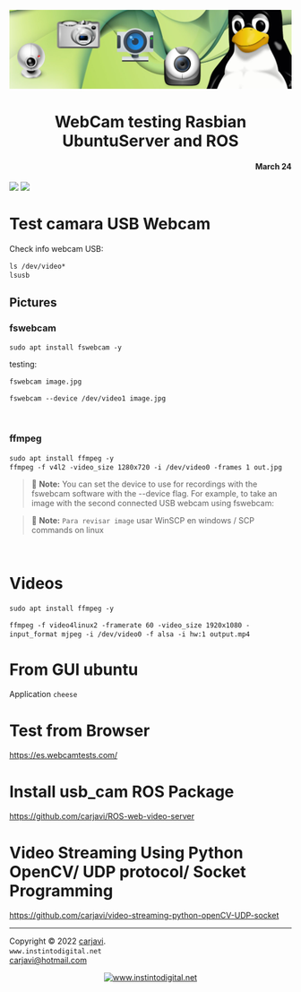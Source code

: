 <p align="center"><img src="./img/webcam.jpg" width="800"  alt=" " /></p>
<h1 align="center"> WebCam testing Rasbian UbuntuServer and ROS </h1> 
<h4 align="right">March 24</h4>

<img src="https://img.shields.io/badge/OS-Linux%20GNU-yellowgreen">
<img src="https://img.shields.io/badge/OS%20-Raspbian%20GNU%2FLinux%2011%20(bulleye)-yellowgreen">


<br>

# Test camara USB Webcam
Check info webcam USB:
```
ls /dev/video*
lsusb
```

## Pictures
### fswebcam
```
sudo apt install fswebcam -y
```
testing:
```
fswebcam image.jpg
```
```
fswebcam --device /dev/video1 image.jpg
```
<br>

### ffmpeg
```
sudo apt install ffmpeg -y
ffmpeg -f v4l2 -video_size 1280x720 -i /dev/video0 -frames 1 out.jpg
```

> :memo: **Note:** You can set the device to use for recordings with the fswebcam software with the --device flag. For example, to take an image with the second connected USB webcam using fswebcam:


> :memo: **Note:** ```Para revisar image``` usar WinSCP en windows / SCP commands on linux

<br>

# Videos
```
sudo apt install ffmpeg -y
```
```
ffmpeg -f video4linux2 -framerate 60 -video_size 1920x1080 -input_format mjpeg -i /dev/video0 -f alsa -i hw:1 output.mp4
```

# From GUI ubuntu
Application ```cheese```

# Test from Browser
https://es.webcamtests.com/

# Install usb_cam ROS Package
https://github.com/carjavi/ROS-web-video-server

# Video Streaming Using Python OpenCV/ UDP protocol/ Socket Programming
https://github.com/carjavi/video-streaming-python-openCV-UDP-socket
<br>

---
Copyright &copy; 2022 [carjavi](https://github.com/carjavi). <br>
```www.instintodigital.net``` <br>
carjavi@hotmail.com <br>
<p align="center">
    <a href="https://instintodigital.net/" target="_blank"><img src="./img/developer.png" height="100" alt="www.instintodigital.net"></a>
</p>




